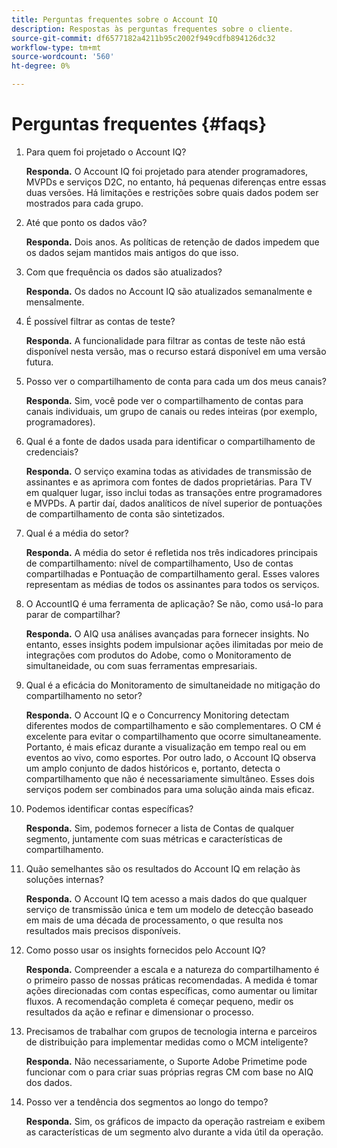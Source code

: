 ```yaml
---
title: Perguntas frequentes sobre o Account IQ
description: Respostas às perguntas frequentes sobre o cliente.
source-git-commit: df6577182a4211b95c2002f949cdfb894126dc32
workflow-type: tm+mt
source-wordcount: '560'
ht-degree: 0%

---
```



# Perguntas frequentes {#faqs}

1. Para quem foi projetado o Account IQ?

   **Responda.** O Account IQ foi projetado para atender programadores, MVPDs e serviços D2C, no entanto, há pequenas diferenças entre essas duas versões. Há limitações e restrições sobre quais dados podem ser mostrados para cada grupo.

1. Até que ponto os dados vão?

   **Responda.** Dois anos. As políticas de retenção de dados impedem que os dados sejam mantidos mais antigos do que isso.

1. Com que frequência os dados são atualizados?

   **Responda.** Os dados no Account IQ são atualizados semanalmente e mensalmente.

1. É possível filtrar as contas de teste?

   **Responda.** A funcionalidade para filtrar as contas de teste não está disponível nesta versão, mas o recurso estará disponível em uma versão futura.

1. Posso ver o compartilhamento de conta para cada um dos meus canais?

   **Responda.** Sim, você pode ver o compartilhamento de contas para canais individuais, um grupo de canais ou redes inteiras (por exemplo, programadores).

1. Qual é a fonte de dados usada para identificar o compartilhamento de credenciais?

   **Responda.** O serviço examina todas as atividades de transmissão de assinantes e as aprimora com fontes de dados proprietárias. Para TV em qualquer lugar, isso inclui todas as transações entre programadores e MVPDs. A partir daí, dados analíticos de nível superior de pontuações de compartilhamento de conta são sintetizados.

1. Qual é a média do setor?

   **Responda.** A média do setor é refletida nos três indicadores principais de compartilhamento: nível de compartilhamento, Uso de contas compartilhadas e Pontuação de compartilhamento geral. Esses valores representam as médias de todos os assinantes para todos os serviços.

1. O AccountIQ é uma ferramenta de aplicação? Se não, como usá-lo para parar de compartilhar?

   **Responda.** O AIQ usa análises avançadas para fornecer insights. No entanto, esses insights podem impulsionar ações ilimitadas por meio de integrações com produtos do Adobe, como o Monitoramento de simultaneidade, ou com suas ferramentas empresariais.

1. Qual é a eficácia do Monitoramento de simultaneidade no mitigação do compartilhamento no setor?

   **Responda.** O Account IQ e o Concurrency Monitoring detectam diferentes modos de compartilhamento e são complementares. O CM é excelente para evitar o compartilhamento que ocorre simultaneamente. Portanto, é mais eficaz durante a visualização em tempo real ou em eventos ao vivo, como esportes. Por outro lado, o Account IQ observa um amplo conjunto de dados históricos e, portanto, detecta o compartilhamento que não é necessariamente simultâneo. Esses dois serviços podem ser combinados para uma solução ainda mais eficaz.

1. Podemos identificar contas específicas?

   **Responda.** Sim, podemos fornecer a lista de Contas de qualquer segmento, juntamente com suas métricas e características de compartilhamento.

1. Quão semelhantes são os resultados do Account IQ em relação às soluções internas?

   **Responda.** O Account IQ tem acesso a mais dados do que qualquer serviço de transmissão única e tem um modelo de detecção baseado em mais de uma década de processamento, o que resulta nos resultados mais precisos disponíveis.

1. Como posso usar os insights fornecidos pelo Account IQ?

   **Responda.** Compreender a escala e a natureza do compartilhamento é o primeiro passo de nossas práticas recomendadas. A medida é tomar ações direcionadas com contas específicas, como aumentar ou limitar fluxos. A recomendação completa é começar pequeno, medir os resultados da ação e refinar e dimensionar o processo.

1. Precisamos de trabalhar com grupos de tecnologia interna e parceiros de distribuição para implementar medidas como o MCM inteligente?

   **Responda.** Não necessariamente, o Suporte Adobe Primetime pode funcionar com o para criar suas próprias regras CM com base no AIQ dos dados.

1. Posso ver a tendência dos segmentos ao longo do tempo?

   **Responda.** Sim, os gráficos de impacto da operação rastreiam e exibem as características de um segmento alvo durante a vida útil da operação.
